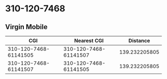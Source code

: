 # 310-120-7468
## Virgin Mobile


| CGI | Nearest CGI | Distance |
|-----|-------------|----------|
| 310-120-7468-61141505 | 310-120-7468-61141507 | 139.232205805 |
| 310-120-7468-61141507 | 310-120-7468-61141505 | 139.232205805 |

